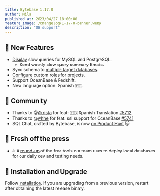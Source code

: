 ```yaml
---
title: Bytebase 1.17.0
author: Mila
published_at: 2023/04/27 18:00:00
feature_image: /changelog/1-17-0-banner.webp
description: "OB support"
---
```


## 🚀 New Features

- [Display](/docs/slow-query/overview) slow queries for MySQL and PostgreSQL.
  - Send weekly slow query summary Emails.
- Sync schema to [multiple target databases](/docs/change-database/synchronize-schema).
- [Configure](/docs/administration/custom-roles) custom roles for projects.
- Support OceanBase & Redshift.
- New language option: Spanish 🇪🇸.

## 🎠 Community

- Thanks to @[Akrista](https://github.com/Akrista) for feat: 🇪🇸 Spanish Translation [\#5712](https://github.com/bytebase/bytebase/pull/5712)
- Thanks to @[whhe](https://github.com/whhe) for feat: ssl support for OceanBase [\#5741](https://github.com/bytebase/bytebase/pull/5741)
- SQL Chat, crafted by Bytebase, is now [on Product Hunt](https://www.producthunt.com/products/sql-chat) 🐱

## 📰 Fresh off the press

- 💦 A [round-up](/blog/free-tools-to-start-local-database-on-mac) of the free tools our team uses to deploy local databases for our daily dev and testing needs.

## 📕 Installation and Upgrade

Follow [Installation](/docs/get-started/install/overview). If you are upgrading from a previous version, restart after obtaining the latest release binary.